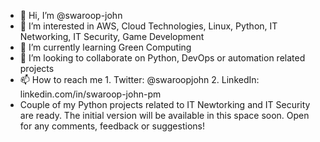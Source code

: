 - 👋 Hi, I’m @swaroop-john
- 👀 I’m interested in AWS, Cloud Technologies, Linux, Python, IT Networking, IT Security, Game Development 
- 🌱 I’m currently learning Green Computing
- 💞️ I’m looking to collaborate on Python, DevOps or automation related projects
- 📫 How to reach me  1. Twitter: @swaroopjohn 2. LinkedIn: linkedin.com/in/swaroop-john-pm
- Couple of my Python projects related to IT Newtorking and IT Security are ready. The initial version will be available in this space soon. Open for any comments, feedback or suggestions!  

<!---
swaroop-john/swaroop-john is a ✨ special ✨ repository because its `README.md` (this file) appears on your GitHub profile.
You can click the Preview link to take a look at your changes.
--->
